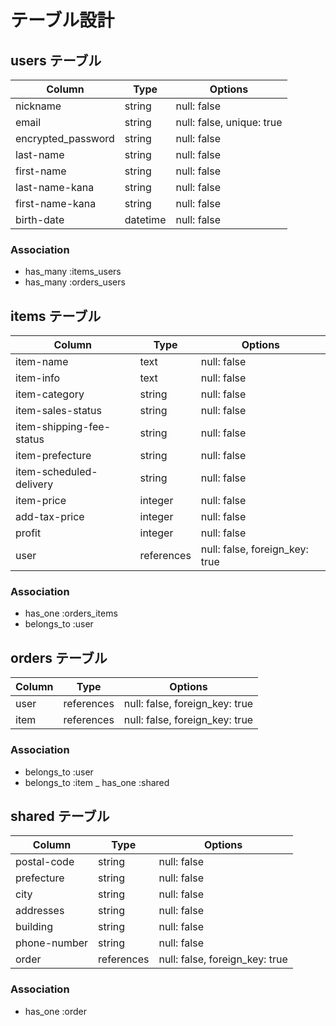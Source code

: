 # テーブル設計

## users テーブル

| Column             | Type    | Options                   |
| ------------------ | ------- | ------------------------- |
| nickname           | string  | null: false               |
| email              | string  | null: false, unique: true |
| encrypted_password | string  | null: false               |
| last-name          | string  | null: false               |
| first-name         | string  | null: false               |
| last-name-kana     | string  | null: false               |
| first-name-kana    | string  | null: false               |
| birth-date         | datetime| null: false               |


### Association

- has_many :items_users
- has_many :orders_users

## items テーブル

| Column                   | Type       | Options                        |
| ------------------------ | ---------- | ------------------------------ |
| item-name                | text       | null: false                    |
| item-info                | text       | null: false                    |
| item-category            | string     | null: false                    |
| item-sales-status        | string     | null: false                    |
| item-shipping-fee-status | string     | null: false                    |
| item-prefecture          | string     | null: false                    |
| item-scheduled-delivery  | string     | null: false                    |
| item-price               | integer    | null: false                    |
| add-tax-price            | integer    | null: false                    |
| profit                   | integer    | null: false                    |
| user                     | references | null: false, foreign_key: true |



### Association

- has_one    :orders_items
- belongs_to :user

## orders テーブル

| Column | Type       | Options                        |
| ------ | ---------- | ------------------------------ |
| user   | references | null: false, foreign_key: true |
| item   | references | null: false, foreign_key: true |

### Association

- belongs_to :user
- belongs_to :item
_ has_one    :shared

## shared テーブル

| Column       | Type       | Options                        |
| ------------ | ---------- | ------------------------------ |
| postal-code  | string     | null: false                    |
| prefecture   | string     | null: false                    |
| city         | string     | null: false                    |
| addresses    | string     | null: false                    |
| building     | string     | null: false                    |
| phone-number | string     | null: false                    |
| order        | references | null: false, foreign_key: true |

### Association

- has_one :order



